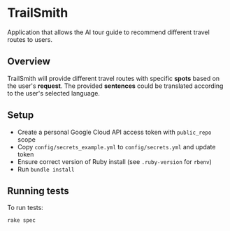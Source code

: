# TrailSmith
Application that allows the AI tour guide to recommend different travel routes to users.

## Overview
TrailSmith will provide different travel routes with specific **spots** based on the user's **request**. The provided **sentences** could be translated according to the user's selected language.


## Setup

- Create a personal Google Cloud API access token with `public_repo` scope
- Copy `config/secrets_example.yml` to `config/secrets.yml` and update token
- Ensure correct version of Ruby install (see `.ruby-version` for `rbenv`)
- Run `bundle install`

## Running tests

To run tests:

```shell
rake spec
```
